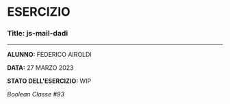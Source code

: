 # ESERCIZIO

### Title: js-mail-dadi
---
**ALUNNO:** FEDERICO AIROLDI

**DATA:** 27 MARZO 2023

**STATO DELL'ESERCIZIO:** WIP

_Boolean Classe #93_